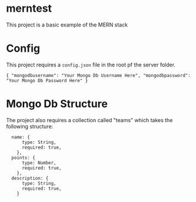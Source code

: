 # merntest
This project is a basic example of the MERN stack

# Config
This project requires a `config.json` file in the root pf the server folder.

`{
	"mongodbusername": "Your Mongo Db Username Here",
	"mongodbpassword": "Your Mongo Db Password Here"
}
`

# Mongo Db Structure
The project also requires a collection called "teams" which takes the following structure:
```	
  name: {
	  type: String,
	  required: true,
	},
  points: {
	  type: Number,
	  required: true,
	},
  description: {
	  type: String,
	  required: true,
	}
```
